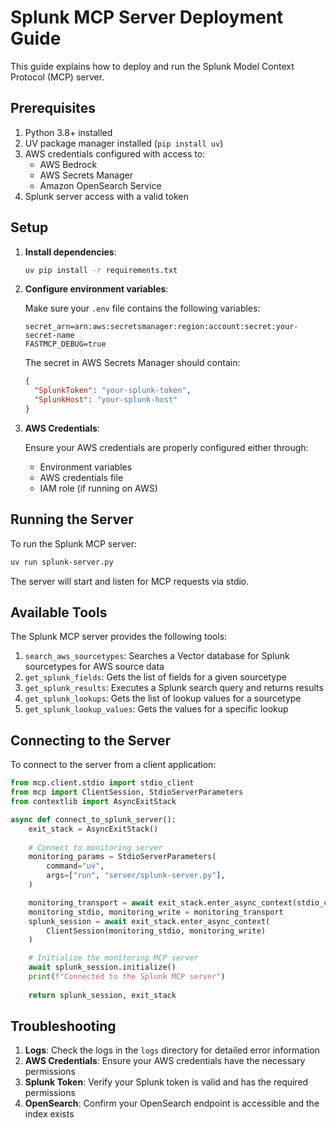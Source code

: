 # Splunk MCP Server Deployment Guide

This guide explains how to deploy and run the Splunk Model Context Protocol (MCP) server.

## Prerequisites

1. Python 3.8+ installed
2. UV package manager installed (`pip install uv`)
3. AWS credentials configured with access to:
   - AWS Bedrock
   - AWS Secrets Manager
   - Amazon OpenSearch Service
4. Splunk server access with a valid token

## Setup

1. **Install dependencies**:
   ```bash
   uv pip install -r requirements.txt
   ```

2. **Configure environment variables**:
   
   Make sure your `.env` file contains the following variables:
   ```
   secret_arn=arn:aws:secretsmanager:region:account:secret:your-secret-name
   FASTMCP_DEBUG=true
   ```

   The secret in AWS Secrets Manager should contain:
   ```json
   {
     "SplunkToken": "your-splunk-token",
     "SplunkHost": "your-splunk-host"
   }
   ```

3. **AWS Credentials**:
   
   Ensure your AWS credentials are properly configured either through:
   - Environment variables
   - AWS credentials file
   - IAM role (if running on AWS)

## Running the Server

To run the Splunk MCP server:

```bash
uv run splunk-server.py
```

The server will start and listen for MCP requests via stdio.

## Available Tools

The Splunk MCP server provides the following tools:

1. `search_aws_sourcetypes`: Searches a Vector database for Splunk sourcetypes for AWS source data
2. `get_splunk_fields`: Gets the list of fields for a given sourcetype
3. `get_splunk_results`: Executes a Splunk search query and returns results
4. `get_splunk_lookups`: Gets the list of lookup values for a sourcetype
5. `get_splunk_lookup_values`: Gets the values for a specific lookup

## Connecting to the Server

To connect to the server from a client application:

```python
from mcp.client.stdio import stdio_client
from mcp import ClientSession, StdioServerParameters
from contextlib import AsyncExitStack

async def connect_to_splunk_server():
    exit_stack = AsyncExitStack()
    
    # Connect to monitoring server
    monitoring_params = StdioServerParameters(
        command="uv",
        args=["run", "server/splunk-server.py"],
    )

    monitoring_transport = await exit_stack.enter_async_context(stdio_client(monitoring_params))
    monitoring_stdio, monitoring_write = monitoring_transport
    splunk_session = await exit_stack.enter_async_context(
        ClientSession(monitoring_stdio, monitoring_write)
    )

    # Initialize the monitoring MCP server
    await splunk_session.initialize()
    print(f"Connected to the Splunk MCP server")
    
    return splunk_session, exit_stack
```

## Troubleshooting

1. **Logs**: Check the logs in the `logs` directory for detailed error information
2. **AWS Credentials**: Ensure your AWS credentials have the necessary permissions
3. **Splunk Token**: Verify your Splunk token is valid and has the required permissions
4. **OpenSearch**: Confirm your OpenSearch endpoint is accessible and the index exists